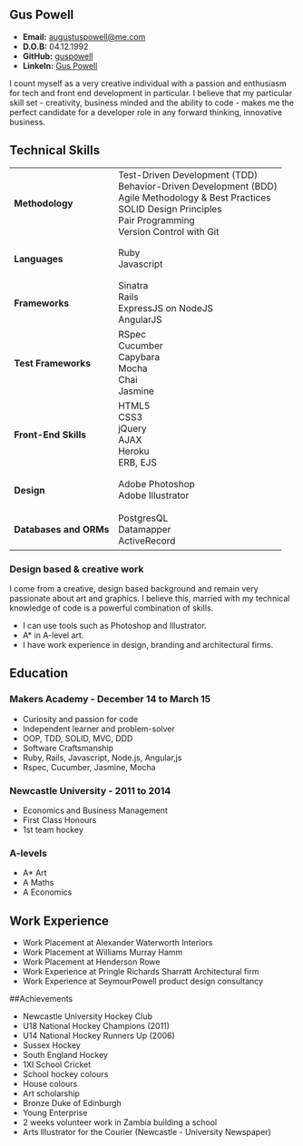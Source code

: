 ## Gus Powell

- <strong>Email:</strong>		augustuspowell@me.com
- <strong>D.O.B:</strong>		04.12.1992
- <strong>GitHub:</strong>		[guspowell](https://github.com/guspowell)
- <strong>LinkeIn:</strong>		[Gus Powell](uk.linkedin.com/pub/gus-powell/69/ba5/350/en
)


I count myself as a very creative individual with a passion and enthusiasm for tech and front end development in particular. I believe that my particular skill set - creativity, business minded and the ability to code - makes me the perfect candidate for a developer role in any forward thinking, innovative business.

## Technical Skills

<table>
  <tr>
    <td>
    <h4>Methodology</h4>
    </td>
    <td>
    Test-Driven Development (TDD)
    <br>Behavior-Driven Development (BDD)
    <br>Agile Methodology & Best Practices
    <br>SOLID Design Principles
    <br>Pair Programming
    <br>Version Control with Git
    </td>
  </tr>
  <tr>
    <td><h4>Languages</h4></td>
    <td>
      Ruby
      <br>Javascript
    </td>
  </tr>
  <tr>
    <td><h4>Frameworks</h4></td>
    <td>
      Sinatra
      <br>Rails
      <br>ExpressJS on NodeJS
      <br>AngularJS
    </td>
  </tr>
  <tr>
    <td><h4>Test Frameworks</h4></td>
    <td>
      RSpec
      <br>Cucumber
      <br>Capybara
      <br>Mocha
      <br>Chai
      <br>Jasmine
    </td>
  </tr>
  <tr>
    <td><h4>Front-End Skills</h4></td>
    <td>
      HTML5
      <br>CSS3
      <br>jQuery
      <br>AJAX
      <br>Heroku
      <br>ERB, EJS
    </td>
  </tr>
  <tr>
    <td><h4>Design</h4></td>
    <td>
      Adobe Photoshop
      <br>Adobe Illustrator
    </td>
  </tr>
  <tr>
    <td><h4>Databases and ORMs</h4></td>
    <td>
      PostgresQL
      <br>Datamapper
      <br>ActiveRecord
    </td>
  </tr>
</table>

### Design based & creative work

I come from a creative, design based background and remain very passionate about art and graphics. I believe this, married with my technical knowledge of code is a powerful combination of skills.

- I can use tools such as Photoshop and Illustrator.
- A* in A-level art.
- I have work experience in design, branding and architectural firms.

## Education

### Makers Academy - December 14 to March 15

- Curiosity and passion for code
- Independent learner and problem-solver
- OOP, TDD, SOLID, MVC, DDD
- Software Craftsmanship
- Ruby, Rails, Javascript, Node.js, Angular,js
- Rspec, Cucumber, Jasmine, Mocha

### Newcastle University - 2011 to 2014

- Economics and Business Management
- First Class Honours
- 1st team hockey

### A-levels

- A* Art
- A Maths
- A Economics


## Work Experience
- Work Placement at Alexander Waterworth Interiors
- Work Placement at Williams Murray Hamm
- Work Placement at Henderson Rowe
- Work Experience at Pringle Richards Sharratt Architectural firm
- Work Experience at SeymourPowell product design consultancy

##Achievements
- Newcastle University Hockey Club
- U18 National Hockey Champions (2011)
- U14 National Hockey Runners Up (2006)
- Sussex Hockey
- South England Hockey
- 1XI School Cricket
- School hockey colours
- House colours
- Art scholarship
- Bronze Duke of Edinburgh
- Young Enterprise
- 2 weeks volunteer work in Zambia building a school
- Arts Illustrator for the Courier (Newcastle - University Newspaper)

